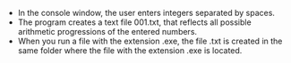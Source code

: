 * In the console window, the user enters integers separated by spaces.
* The program creates a text file 001.txt, that reflects all possible arithmetic progressions of the entered numbers.
* When you run a file with the extension .exe, the file .txt is created in the same folder where the file with the extension .exe is located.
